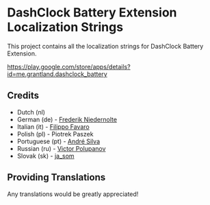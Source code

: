 # DashClock Battery Extension Localization Strings

This project contains all the localization strings for DashClock Battery Extension.

https://play.google.com/store/apps/details?id=me.grantland.dashclock_battery


## Credits

* Dutch (nl)
* German (de) - [Frederik Niedernolte](https://github.com/MaluNoPeleke)
* Italian (it) - [Filippo Favaro](https://github.com/filippofavaro)
* Polish (pl) - Piotrek Paszek
* Portuguese (pt) - [André Silva](https://github.com/leplastic)
* Russian (ru) - [Victor Polupanov](https://github.com/androidsoft)
* Slovak (sk) - [ja_som](https://github.com/ja-som)


## Providing Translations

Any translations would be greatly appreciated!

